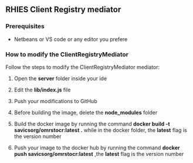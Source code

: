 ## RHIES Client Registry mediator ##

### Prerequisites ###
* Netbeans or VS code or any editor you prefere

### How to modify the ClientRegistryMediator ###

Follow the steps to modify the ClientRegistryMediator mediator: 

1. Open the **server** folder inside your ide

2. Edit the **lib/index.js** file

3. Push your modifications to GitHub

4. Before building the image, delete the **node_modules** folder

5. Build the docker image by running the command  **docker build -t  savicsorg/omrstocr:latest .**  while in the docker folder, the **latest** flag is the version number

6. Push your image to the docker hub by running the command **docker push savicsorg/omrstocr:latest** ,the **latest** flag is the version number
